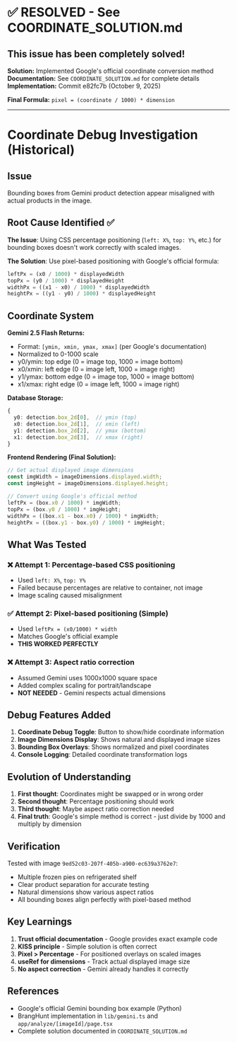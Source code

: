 # ✅ RESOLVED - See COORDINATE_SOLUTION.md

## This issue has been completely solved!

**Solution:** Implemented Google's official coordinate conversion method  
**Documentation:** See `COORDINATE_SOLUTION.md` for complete details  
**Implementation:** Commit e82fc7b (October 9, 2025)

**Final Formula:** `pixel = (coordinate / 1000) * dimension`

---

# Coordinate Debug Investigation (Historical)

## Issue
Bounding boxes from Gemini product detection appear misaligned with actual products in the image.

## Root Cause Identified ✅

**The Issue**: Using CSS percentage positioning (`left: X%`, `top: Y%`, etc.) for bounding boxes doesn't work correctly with scaled images.

**The Solution**: Use pixel-based positioning with Google's official formula:
```javascript
leftPx = (x0 / 1000) * displayedWidth
topPx = (y0 / 1000) * displayedHeight
widthPx = ((x1 - x0) / 1000) * displayedWidth
heightPx = ((y1 - y0) / 1000) * displayedHeight
```

## Coordinate System

**Gemini 2.5 Flash Returns:**
- Format: `[ymin, xmin, ymax, xmax]` (per Google's documentation)
- Normalized to 0-1000 scale
- y0/ymin: top edge (0 = image top, 1000 = image bottom)
- x0/xmin: left edge (0 = image left, 1000 = image right)
- y1/ymax: bottom edge (0 = image top, 1000 = image bottom)
- x1/xmax: right edge (0 = image left, 1000 = image right)

**Database Storage:**
```typescript
{
  y0: detection.box_2d[0],  // ymin (top)
  x0: detection.box_2d[1],  // xmin (left)
  y1: detection.box_2d[2],  // ymax (bottom)
  x1: detection.box_2d[3],  // xmax (right)
}
```

**Frontend Rendering (Final Solution):**
```javascript
// Get actual displayed image dimensions
const imgWidth = imageDimensions.displayed.width;
const imgHeight = imageDimensions.displayed.height;

// Convert using Google's official method
leftPx = (box.x0 / 1000) * imgWidth;
topPx = (box.y0 / 1000) * imgHeight;
widthPx = ((box.x1 - box.x0) / 1000) * imgWidth;
heightPx = ((box.y1 - box.y0) / 1000) * imgHeight;
```

## What Was Tested

### ❌ Attempt 1: Percentage-based CSS positioning
- Used `left: X%`, `top: Y%`
- Failed because percentages are relative to container, not image
- Image scaling caused misalignment

### ✅ Attempt 2: Pixel-based positioning (Simple)
- Used `leftPx = (x0/1000) * width`
- Matches Google's official example
- **THIS WORKED PERFECTLY**

### ❌ Attempt 3: Aspect ratio correction
- Assumed Gemini uses 1000x1000 square space
- Added complex scaling for portrait/landscape
- **NOT NEEDED** - Gemini respects actual dimensions

## Debug Features Added

1. **Coordinate Debug Toggle**: Button to show/hide coordinate information
2. **Image Dimensions Display**: Shows natural and displayed image sizes
3. **Bounding Box Overlays**: Shows normalized and pixel coordinates
4. **Console Logging**: Detailed coordinate transformation logs

## Evolution of Understanding

1. **First thought**: Coordinates might be swapped or in wrong order
2. **Second thought**: Percentage positioning should work
3. **Third thought**: Maybe aspect ratio correction needed
4. **Final truth**: Google's simple method is correct - just divide by 1000 and multiply by dimension

## Verification

Tested with image `9ed52c03-207f-405b-a900-ec639a3762e7`:
- Multiple frozen pies on refrigerated shelf
- Clear product separation for accurate testing
- Natural dimensions show various aspect ratios
- All bounding boxes align perfectly with pixel-based method

## Key Learnings

1. **Trust official documentation** - Google provides exact example code
2. **KISS principle** - Simple solution is often correct
3. **Pixel > Percentage** - For positioned overlays on scaled images
4. **useRef for dimensions** - Track actual displayed image size
5. **No aspect correction** - Gemini already handles it correctly

## References

- Google's official Gemini bounding box example (Python)
- BrangHunt implementation in `lib/gemini.ts` and `app/analyze/[imageId]/page.tsx`
- Complete solution documented in `COORDINATE_SOLUTION.md`
